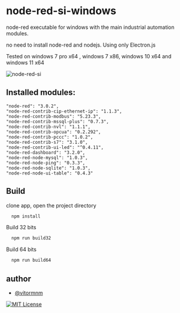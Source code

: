 
# node-red-si-windows

node-red executable for windows with the main industrial automation modules.

no need to install node-red and nodejs.
Using only Electron.js

Tested on windows 7 pro x64 ,  windows 7 x86, windows 10 x64 and windows 11 x64

![node-red-si](/resources/node-red-si-demonstration.gif) 


##  Installed modules:
    "node-red": "3.0.2",
    "node-red-contrib-cip-ethernet-ip": "1.1.3",
    "node-red-contrib-modbus": "5.23.3",
    "node-red-contrib-mssql-plus": "0.7.3",
    "node-red-contrib-nvl": "1.1.1",
    "node-red-contrib-opcua": "0.2.292",
    "node-red-contrib-pccc": "1.0.2",
    "node-red-contrib-s7": "3.1.0",
    "node-red-contrib-ui-led": "^0.4.11",
    "node-red-dashboard": "3.2.0",
    "node-red-node-mysql": "1.0.3",
    "node-red-node-ping": "0.3.3",
    "node-red-node-sqlite": "1.0.3",
    "node-red-node-ui-table": "0.4.3"
## Build

clone app, open the project directory

```bash
  npm install
```
Build 32 bits
```bash
  npm run build32
```
Build 64 bits
```bash
  npm run build64
```


## author

- [@vitormnm](https://www.linkedin.com/in/vitor-neves-940638152/)



[![MIT License](https://img.shields.io/badge/License-MIT-green.svg)](https://choosealicense.com/licenses/mit/)


